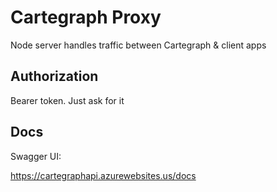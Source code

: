 # Cartegraph Proxy

Node server handles traffic between Cartegraph & client apps

## Authorization

Bearer token.  Just ask for it

## Docs

Swagger UI:

https://cartegraphapi.azurewebsites.us/docs